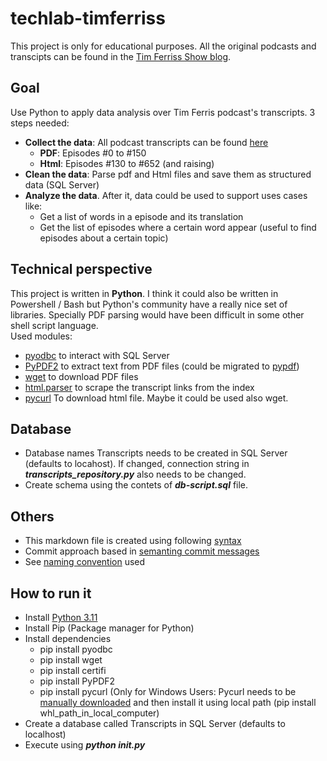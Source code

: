 # techlab-timferriss
This project is only for educational purposes. All the original podcasts and transcipts can be found in the [Tim Ferriss Show blog](https://tim.blog/).
## Goal
Use Python to apply data analysis over Tim Ferris podcast's transcripts. 3 steps needed:
- **Collect the data**: All podcast transcripts can be found [here](https://tim.blog/2018/09/20/all-transcripts-from-the-tim-ferriss-show/)
  - **PDF**: Episodes #0 to #150
  - **Html**: Episodes #130 to #652 (and raising)
- **Clean the data**: Parse pdf and Html files and save them as structured data (SQL Server)
- **Analyze the data**. After it, data could be used to support uses cases like:  
  - Get a list of words in a episode and its translation 
  - Get the list of episodes where a certain word appear (useful to find episodes about a certain topic)  

## Technical perspective
This project is written in **Python**. I think it could also be written in Powershell / Bash but Python's community have a really nice set of libraries. Specially PDF parsing would have been difficult in some other shell script language.  
Used modules:
- [pyodbc](https://github.com/mkleehammer/pyodbc/wiki) to interact with SQL Server
- [PyPDF2](https://pypi.org/project/PyPDF2/) to extract text from PDF files (could be migrated to [pypdf](https://pypi.org/project/pypdf/))
- [wget](https://pypi.org/project/wget/) to download PDF files
- [html.parser](https://docs.python.org/es/3.8/library/html.parser.html) to scrape the transcript links from the index
- [pycurl](http://pycurl.io/) To download html file. Maybe it could be used also wget.

## Database
- Database names Transcripts needs to be created in SQL Server (defaults to locahost). If changed, connection string in ***transcripts_repository.py*** also needs to be changed.
- Create schema using the contets of ***db-script.sql*** file.

## Others
- This markdown file is created using following [syntax](https://www.markdownguide.org/basic-syntax/)
- Commit approach based in [semanting commit messages](https://gist.github.com/joshbuchea/6f47e86d2510bce28f8e7f42ae84c716)
- See [naming convention](https://github.com/naming-convention/naming-convention-guides/tree/master/python) used

## How to run it
- Install [Python 3.11](https://www.python.org/downloads/)
- Install Pip (Package manager for Python)
- Install dependencies
  - pip install pyodbc
  - pip install wget
  - pip install certifi
  - pip install PyPDF2
  - pip install pycurl (Only for Windows Users: Pycurl needs to be [manually downloaded](https://www.lfd.uci.edu/~gohlke/pythonlibs/#pycurl) and then install it using local path (pip install whl_path_in_local_computer)
- Create a database called Transcripts in SQL Server (defaults to localhost)
- Execute using ***python init.py***